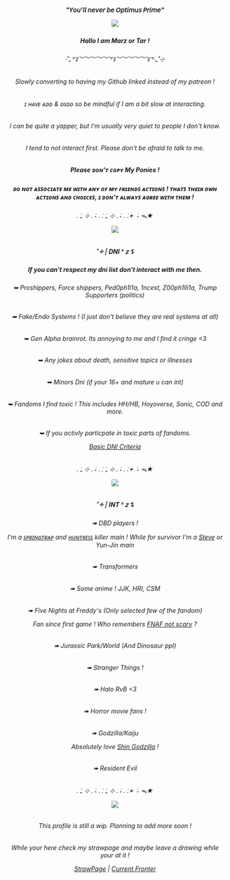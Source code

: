 <h5 align="center">"𝘠𝘰𝘶'𝘭𝘭 𝘯𝘦𝘷𝘦𝘳 𝘣𝘦 𝘖𝘱𝘵𝘪𝘮𝘶𝘴 𝘗𝘳𝘪𝘮𝘦"

<p align="center">
  <img src="https://media1.tenor.com/m/pu1jAWi9yW4AAAAC/transformers-bumblebee.gif" />
</p>

<h5 align="center">Hallo I am Marz or Tar !  
<h6 align="center">‧˚₊꒷꒦︶︶︶︶︶꒷꒦︶︶︶︶︶꒦꒷‧₊˚⊹
<h6 align="center">Slowly converting to having my Github linked instead of my patreon ! 
<h6 align="center">ɪ ʜᴀᴠᴇ ᴀᴅᴅ & ᴏꜱᴅᴅ so be mindful if I am a bit slow at interacting. 
<h6 align="center">I can be quite a yapper, but I'm usually very quiet to people I don't know.
<h6 align="center">I tend to not interact first. Please don't be afraid to talk to me.
<h5 align="center">Please ᴅᴏɴ'ᴛ ᴄᴏᴘʏ My Ponies !
<h5 align="center">ᴅᴏ ɴᴏᴛ ᴀꜱꜱᴏᴄɪᴀᴛᴇ ᴍᴇ ᴡɪᴛʜ ᴀɴʏ ᴏꜰ ᴍʏ ꜰʀɪᴇɴᴅꜱ ᴀᴄᴛɪᴏɴꜱ ! ᴛʜᴀᴛꜱ ᴛʜᴇɪʀ ᴏᴡɴ ᴀᴄᴛɪᴏɴꜱ ᴀɴᴅ ᴄʜᴏɪᴄᴇꜱ, ɪ ᴅᴏɴ'ᴛ ᴀʟᴡᴀʏꜱ ᴀɢʀᴇᴇ ᴡɪᴛʜ ᴛʜᴇᴍ !
<h6 align="center">. ݁₊ ⊹ . ݁˖ . ݁. ݁₊ ⊹ . ݁˖ . ݁.𖥔 ݁ ˖ ᯓ★

<p align="center">
  <img src="https://media.tenor.com/KH8xZyQX9KQAAAAM/springtrap-fnaf.gif" />
</p>

<h5 align="center">˚✧┆ DNI ᶻ 𝗓 𐰁
<h5 align="center">If you can't respect my dni list don't interact with me then.


<h6 align="center">➥ Proshippers, Force shippers, Ped0ph1l1a, 1ncest, Z00ph1lli1a, Trump Supporters (politics)
<h6 align="center">➥ Fake/Endo Systems ! (I just don't believe they are real systems at all)
<h6 align="center">➥ Gen Alpha brainrot. Its annoying to me and I find it cringe <3
<h6 align="center">➥ Any jokes about death, sensitive topics or illnesses
<h6 align="center">➥ Minors Dni (if your 16+ and mature u can int)
<h6 align="center">➥ Fandoms I find toxic ! This includes HH/HB, Hoyoverse, Sonic, COD and more.
<h6 align="center">➥ If you activly particpate in toxic parts of fandoms.

[Basic DNI Criteria](https://dni-criteria.carrd.co/)
<h6 align="center">. ݁₊ ⊹ . ݁˖ . ݁. ݁₊ ⊹ . ݁˖ . ݁.𖥔 ݁ ˖ ᯓ★

<p align="center">
  <img src="https://preview.redd.it/r7ujo1d670jf1.jpeg?width=640&crop=smart&auto=webp&s=367381d0ea5b24e6bfbb213e5a307f3af0f35f07" />
</p>

<h5 align="center">˚✧┆ INT ᶻ 𝗓 𐰁
<h6 align="center">➠ DBD players !

I'm a [ꜱᴘʀɪɴɢᴛʀᴀᴘ](https://youtu.be/_lsEERSC0Go?si=JDDHno0tGy81PFxY&t=4) and [ʜᴜɴᴛʀᴇꜱꜱ](https://youtu.be/9sXTC-uzjWM?si=lJ5L5ONp5Hy60dgg&t=4) killer main ! While for survivor I'm a [Steve](https://youtube.com/shorts/cfzws6Q8Dn0?si=oztB-5Z9O_G_KJ9X) or Yun-Jin main 

<h6 align="center">➠ Transformers
<h6 align="center">➠ Some anime ! JJK, HRI, CSM
<h6 align="center">➠ Five Nights at Freddy's (Only selected few of the fandom)

Fan since first game ! Who remembers [FNAF not scary](https://youtu.be/20musPh8lXI?si=N4AsxwH4PA9xokhG) ?
<h6 align="center">➠ Jurassic Park/World (And Dinosaur ppl)
<h6 align="center">➠ Stranger Things !
<h6 align="center">➠ Halo RvB <3
<h6 align="center">➠ Horror movie fans ! 
<h6 align="center">➠ Godzilla/Kaiju

Absolutely love [Shin Godzilla](https://youtu.be/UPuWdr6lyfU?si=BVB3EXdnN38DFza5) !

<h6 align="center">➠ Resident Evil

<h6 align="center">. ݁₊ ⊹ . ݁˖ . ݁. ݁₊ ⊹ . ݁˖ . ݁.𖥔 ݁ ˖ ᯓ★

<p align="center">
  <img src="https://64.media.tumblr.com/2a3d7bd30ffd80089647432ed3eacdd7/cb437cb6922fe4ed-0d/s540x810/b8053f6e00ace0615cd1cb2e80b8ff32bd66cc15.gif" />
</p>
  
<h6 align="center">This profile is still a wip. Planning to add more soon !
<h6 align="center">While your here check my strawpage and maybe leave a drawing while your at it !  

[StrawPage](https://tarnishmarz.straw.page) | [Current Fronter](https://pluralkit.xyz/f/azvjwp)
<!--
**TarnishMarz/TarnishMarz** is a ✨ _special_ ✨ repository because its `README.md` (this file) appears on your GitHub profile.

Here are some ideas to get you started:

- 🔭 I’m currently working on ...
- 🌱 I’m currently learning ...
- 👯 I’m looking to collaborate on ...
- 🤔 I’m looking for help with ...
- 💬 Ask me about ...
- 📫 How to reach me: ...
- 😄 Pronouns: ...
- ⚡ Fun fact: ...
-->
